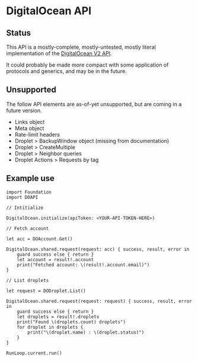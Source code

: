 # DigitalOcean API

## Status

This API is a mostly-complete, mostly-untested, mostly literal implementation of the [DigitalOcean V2 API](https://developers.digitalocean.com/documentation/v2/).

It could probably be made more compact with some application of protocols and generics, and may be in the future.

## Unsupported

The follow API elements are as-of-yet unsupported, but are coming in a future version.

* Links object
* Meta object
* Rate-limit headers
* Droplet > BackupWindow object (missing from documentation)
* Droplet > CreateMultiple
* Droplet > Neighbor queries
* Droplet Actions > Requests by tag

## Example use

```
import Foundation
import DOAPI

// Intitialize

DigitalOcean.initialize(apiToken: <YOUR-API-TOKEN-HERE>)

// Fetch account

let acc = DOAccount.Get()

DigitalOcean.shared.request(request: acc) { success, result, error in
    guard success else { return }
    let account = result!.account
    print("Fetched account: \(result!.account.email)")
}

// List droplets

let request = DODroplet.List()

DigitalOcean.shared.request(request: request) { success, result, error in
    guard success else { return }
    let droplets = result!.droplets
    print("Found \(droplets.count) droplets")
    for droplet in droplets {
        print("\(droplet.name) : \(droplet.status)")
    }
}

RunLoop.current.run()
```

